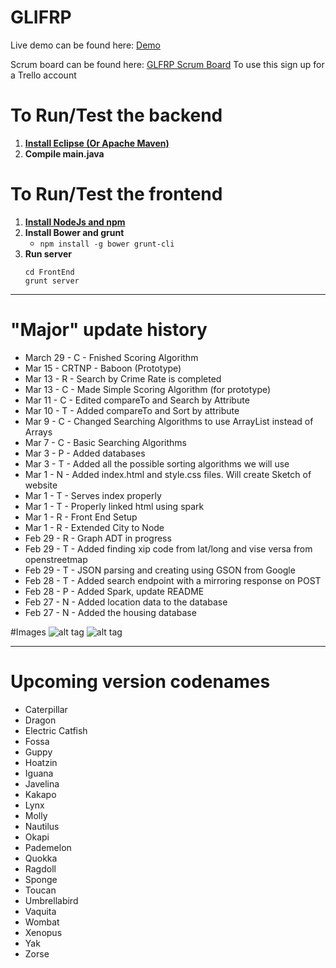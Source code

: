 # GLIFRP
Live demo can be found here:
<a href="http://ec2-52-38-0-246.us-west-2.compute.amazonaws.com:4567/index.html">Demo</a>


Scrum board can be found here: 
<a href="https://trello.com/b/YEKUDQie">GLFRP Scrum Board</a>
To use this sign up for a Trello account

# To Run/Test the backend
1. <a href="https://eclipse.org/downloads/"> **Install Eclipse (Or Apache Maven)** </a>
2. **Compile main.java**

# To Run/Test the frontend
1. <a href="https://nodejs.org/en/"> **Install NodeJs and npm** </a>
2. **Install Bower and grunt**
	* ```npm install -g bower grunt-cli```
3. **Run server**
	```
	cd FrontEnd
	grunt server
	```
	
___________________________________________________________________________________________
# "Major" update history
* March 29 - C - Fnished Scoring Algorithm 
* Mar 15 - CRTNP - Baboon (Prototype)
* Mar 13 - R - Search by Crime Rate is completed
* Mar 13 - C - Made Simple Scoring Algorithm (for prototype)
* Mar 11 - C - Edited compareTo and Search by Attribute
* Mar 10 - T - Added compareTo and Sort by attribute
* Mar 9 - C - Changed Searching Algorithms to use ArrayList instead of Arrays
* Mar 7 - C - Basic Searching Algorithms
* Mar 3 - P - Added databases
* Mar 3 - T - Added all the possible sorting algorithms we will use
* Mar 1 - N - Added index.html and style.css files. Will create Sketch of website
* Mar 1 - T - Serves index properly
* Mar 1 - T - Properly linked html using spark
* Mar 1 - R - Front End Setup
* Mar 1 - R - Extended City to Node
* Feb 29 - R - Graph ADT in progress
* Feb 29 - T - Added finding xip code from lat/long and vise versa from openstreetmap
* Feb 29 - T - JSON parsing and creating using GSON from Google
* Feb 28 - T - Added search endpoint with a mirroring response on POST
* Feb 28 - P - Added Spark, update README
* Feb 27 - N - Added location data to the database
* Feb 27 - N - Added the housing database


#Images
![alt tag](https://raw.githubusercontent.com/teovoinea/GLIFRP/master/GLIFRP.png?token=AHxexueOqbE_oyPlqyuXZ_fq_gcdcdWhks5XDDXqwA%3D%3D)
![alt tag](https://raw.githubusercontent.com/teovoinea/GLIFRP/master/glifrp_mobile.png?token=AHxexoGnI1q2ERZf5lZZJU7ZyAyeURJKks5XDEVIwA%3D%3D)
_________________________________________________________________________________
# Upcoming version codenames
* Caterpillar
* Dragon
* Electric Catfish
* Fossa
* Guppy
* Hoatzin
* Iguana
* Javelina
* Kakapo
* Lynx
* Molly
* Nautilus
* Okapi
* Pademelon
* Quokka
* Ragdoll
* Sponge
* Toucan
* Umbrellabird
* Vaquita
* Wombat
* Xenopus
* Yak
* Zorse
